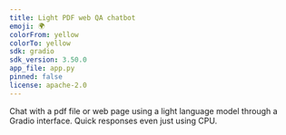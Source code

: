 ```yaml
---
title: Light PDF web QA chatbot
emoji: 🌍
colorFrom: yellow
colorTo: yellow
sdk: gradio
sdk_version: 3.50.0
app_file: app.py
pinned: false
license: apache-2.0
---
```


Chat with a pdf file or web page using a light language model through a Gradio interface. Quick responses even just using CPU.
